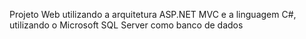 Projeto Web utilizando a arquitetura ASP.NET MVC e a linguagem C#, utilizando o Microsoft SQL Server como banco de dados
